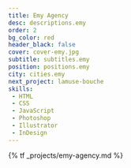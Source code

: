 ```yaml
---
title: Emy Agency
desc: descriptions.emy
order: 2
bg_color: red
header_black: false
cover: cover-emy.jpg
subtitle: subtitles.emy
position: positions.emy
city: cities.emy
next_project: lamuse-bouche
skills:
 - HTML
 - CSS
 - JavaScript
 - Photoshop
 - Illustrator
 - InDesign
---
```


{% tf _projects/emy-agency.md %}